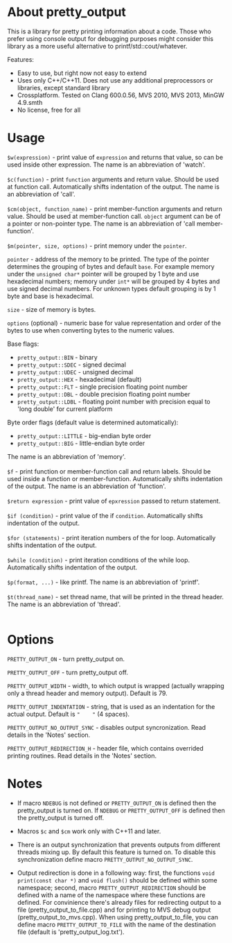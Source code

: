 About pretty_output
===================

This is a library for pretty printing information about a code. Those who prefer using console output for debugging purposes might consider this library as a more useful alternative to printf/std::cout/whatever.


Features:

* Easy to use, but right now not easy to extend
* Uses only C++/C++11. Does not use any additional preprocessors or libraries, except standard library
* Crossplatform. Tested on Clang 600.0.56, MVS 2010, MVS 2013, MinGW 4.9.smth
* No license, free for all



Usage
=====

`$w(expression)` - print value of `expression` and returns that value, so can be used inside other expression.
The name is an abbreviation of 'watch'.
<br></br>
`$c(function)` - print `function` arguments and return value. Should be used at function call. Automatically shifts indentation of the output.
The name is an abbreviation of 'call'.
<br></br>
`$cm(object, function_name)` - print member-function arguments and return value. Should be used at member-function call. `object` argument can be of a pointer or non-pointer type.
The name is an abbreviation of 'call member-function'.
<br></br>
`$m(pointer, size, options)` - print memory under the `pointer`.

`pointer` - address of the memory to be printed. The type of the pointer determines the grouping of bytes and default `base`. For example memory under the `unsigned char*` pointer will be grouped by 1 byte and use hexadecimal numbers; memory under `int*` will be grouped by 4 bytes and use signed decimal numbers. For unknown types default grouping is by 1 byte and base is hexadecimal.

`size` - size of memory is bytes.

`options` (optional) - numeric base for value representation and order of the bytes to use when converting bytes to the numeric values.

Base flags:
* `pretty_output::BIN` - binary
* `pretty_output::SDEC` - signed decimal
* `pretty_output::UDEC` - unsigned decimal
* `pretty_output::HEX` - hexadecimal (default)
* `pretty_output::FLT` - single precision floating point number
* `pretty_output::DBL` - double precision floating point number
* `pretty_output::LDBL` - floating point number with precision equal to 'long double' for current platform

Byte order flags (default value is determined automatically):
* `pretty_output::LITTLE` - big-endian byte order
* `pretty_output::BIG` - little-endian byte order

The name is an abbreviation of 'memory'.
<br></br>
`$f` - print function or member-function call and return labels. Should be used inside a function or member-function. Automatically shifts indentation of the output.
The name is an abbreviation of 'function'.
<br></br>
`$return expression` - print value of `epxression` passed to return statement.
<br></br>
`$if (condition)` - print value of the if `condition`. Automatically shifts indentation of the output.
<br></br>
`$for (statements)` - print iteration numbers of the for loop. Automatically shifts indentation of the output.
<br></br>
`$while (condition)` - print iteration conditions of the while loop. Automatically shifts indentation of the output.
<br></br>
`$p(format, ...)` - like printf. The name is an abbreviation of 'printf'.
<br></br>
`$t(thread_name)` - set thread name, that will be printed in the thread header. The name is an abbreviation of 'thread'.
<br></br>

Options
=======

`PRETTY_OUTPUT_ON` - turn pretty_output on.

`PRETTY_OUTPUT_OFF` - turn pretty_output off.

`PRETTY_OUTPUT_WIDTH` - width, to which output is wrapped (actually wrapping only a thread header and memory output). Default is 79.

`PRETTY_OUTPUT_INDENTATION` - string, that is used as an indentation for the actual output. Default is `"    "` (4 spaces).

`PRETTY_OUTPUT_NO_OUTPUT_SYNC` - disables output syncronization. Read details in the 'Notes' section.

`PRETTY_OUTPUT_REDIRECTION_H` - header file, which contains overrided printing routines. Read details in the 'Notes' section.



Notes
=====

* If macro `NDEBUG` is not defined or `PRETTY_OUTPUT_ON` is defined then the pretty_output is turned on. If `NDEBUG` or `PRETTY_OUTPUT_OFF` is defined then the pretty_output is turned off.

* Macros `$c` and `$cm` work only with C++11 and later.

* There is an output synchronization that prevents outputs from different threads mixing up. By default this feature is turned on. To disable this synchronization define macro `PRETTY_OUTPUT_NO_OUTPUT_SYNC`.

* Output redirection is done in a following way: first, the functions `void print(const char *)` and `void flush()` should be defined within some namespace; second, macro `PRETTY_OUTPUT_REDIRECTION` should be defined with a name of the namespace where these functions are defined. For convinience there's already files for redirecting output to a file (pretty_output_to_file.cpp) and for printing to MVS debug output (pretty_output_to_mvs.cpp). When using pretty_output_to_file, you can define macro `PRETTY_OUTPUT_TO_FILE` with the name of the destination file (default is 'pretty_output_log.txt').


